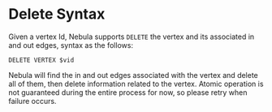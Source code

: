 # Delete Syntax

Given a vertex Id, Nebula supports `DELETE` the vertex and its associated in and out edges, syntax as the follows:

```ngql
DELETE VERTEX $vid
```

Nebula will find the in and out edges associated with the vertex and delete all of them, then delete information related to the vertex. Atomic operation is not guaranteed during the entire process for now, so please retry when failure occurs.
